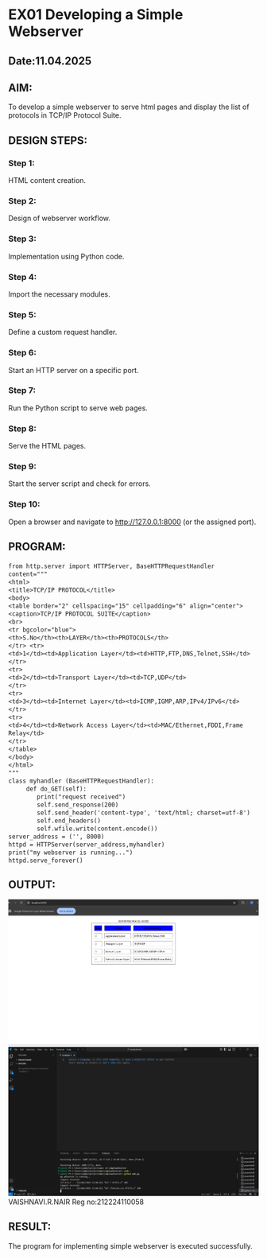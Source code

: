 # EX01 Developing a Simple Webserver
## Date:11.04.2025

## AIM:
To develop a simple webserver to serve html pages and display the list of protocols in TCP/IP Protocol Suite.

## DESIGN STEPS:
### Step 1: 
HTML content creation.

### Step 2:
Design of webserver workflow.

### Step 3:
Implementation using Python code.

### Step 4:
Import the necessary modules.

### Step 5:
Define a custom request handler.

### Step 6:
Start an HTTP server on a specific port.

### Step 7:
Run the Python script to serve web pages.

### Step 8:
Serve the HTML pages.

### Step 9:
Start the server script and check for errors.

### Step 10:
Open a browser and navigate to http://127.0.0.1:8000 (or the assigned port).

## PROGRAM:
```
from http.server import HTTPServer, BaseHTTPRequestHandler 
content="""
<html>
<title>TCP/IP PROTOCOL</title>
<body>
<table border="2" cellspacing="15" cellpadding="6" align="center">
<caption>TCP/IP PROTOCOL SUITE</caption>
<br>
<tr bgcolor="blue">
<th>S.No</th><th>LAYER</th><th>PROTOCOLS</th>
</tr> <tr>
<td>1</td><td>Application Layer</td><td>HTTP,FTP,DNS,Telnet,SSH</td>
</tr>
<tr>
<td>2</td><td>Transport Layer</td><td>TCP,UDP</td>
</tr>
<tr>
<td>3</td><td>Internet Layer</td><td>ICMP,IGMP,ARP,IPv4/IPv6</td>
</tr>
<tr>
<td>4</td><td>Network Access Layer</td><td>MAC/Ethernet,FDDI,Frame Relay</td>
</tr>
</table>
</body>
</html>
"""
class myhandler (BaseHTTPRequestHandler):
     def do_GET(self):
        print("request received") 
        self.send_response(200)
        self.send_header('content-type', 'text/html; charset=utf-8')
        self.end_headers()
        self.wfile.write(content.encode())
server_address = ('', 8000)
httpd = HTTPServer(server_address,myhandler)
print("my webserver is running...")
httpd.serve_forever()
```

## OUTPUT:
![alt text](<Screenshot 2025-04-11 150444-1.png>)
![alt text](<Screenshot 2025-04-11 150530.png>)
VAISHNAVI.R.NAIR
Reg no:212224110058


## RESULT:
The program for implementing simple webserver is executed successfully.
